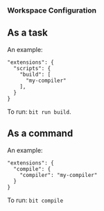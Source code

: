 ### Workspace Configuration

## As a task
An example:
```
"extensions": {
  "scripts": {
    "build": [
      "my-compiler"
    ],
  }
}
```
To run: `bit run build`.

## As a command
An example:
```
"extensions": {
  "compile": {
    "compiler": "my-compiler"
  }
}
```

To run: `bit compile`